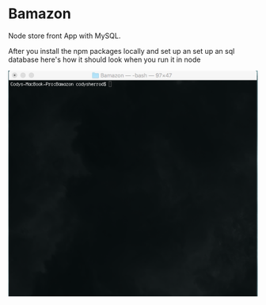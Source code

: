 # Bamazon
Node store front App with MySQL.

After you install the npm packages locally and set up an set up an sql database here's how it should look when you run it in node

![Screenshot1](/images/ScreenShot1.png)
